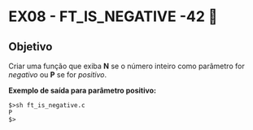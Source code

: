 # EX08 -  FT_IS_NEGATIVE -42 🤔

## Objetivo
Criar uma função que exiba **N** se o número inteiro como parâmetro for _negativo_ ou **P** se for _positivo_.

**Exemplo de saída para parâmetro positivo:**
```
$>sh ft_is_negative.c
P
$>
```
